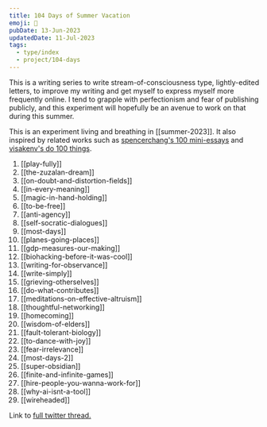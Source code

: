 ```yaml
---
title: 104 Days of Summer Vacation
emoji: 🌻
pubDate: 13-Jun-2023
updatedDate: 11-Jul-2023
tags:
  - type/index
  - project/104-days
---
```


This is a writing series to write stream-of-consciousness type, lightly-edited letters, to improve my writing and get myself to express myself more frequently online. I tend to grapple with perfectionism and fear of publishing publicly, and this experiment will hopefully be an avenue to work on that during this summer.

This is an experiment living and breathing in [[summer-2023]]. It also inspired by related works such as [spencerchang's 100 mini-essays](https://www.spencerchang.me/experiments/100posts/) and [visakenv's do 100 things](https://twitter.com/visakanv). 

1. [[play-fully]]
2. [[the-zuzalan-dream]]
3. [[on-doubt-and-distortion-fields]]
4. [[in-every-meaning]]
5. [[magic-in-hand-holding]]
7. [[to-be-free]]
8. [[anti-agency]]
10. [[self-socratic-dialogues]]
11. [[most-days]]
12. [[planes-going-places]]
14. [[gdp-measures-our-making]]
15. [[biohacking-before-it-was-cool]]
16. [[writing-for-observance]]
17. [[write-simply]]
18. [[grieving-otherselves]]
19. [[do-what-contributes]]
20. [[meditations-on-effective-altruism]]
21. [[thoughtful-networking]]
22. [[homecoming]]
23. [[wisdom-of-elders]]
24. [[fault-tolerant-biology]]
25. [[to-dance-with-joy]]
27. [[fear-irrelevance]]
28. [[most-days-2]]
29. [[super-obsidian]]
30. [[finite-and-infinite-games]]
31. [[hire-people-you-wanna-work-for]]
32. [[why-ai-isnt-a-tool]]
35. [[wireheaded]]

Link to [full twitter thread.](https://twitter.com/solderneer/status/1668911213810716672)